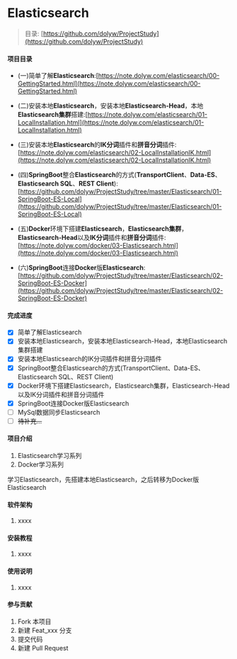 # Elasticsearch

> 目录: [https://github.com/dolyw/ProjectStudy](https://github.com/dolyw/ProjectStudy)

#### 项目目录

* (一)简单了解**Elasticsearch**:[https://note.dolyw.com/elasticsearch/00-GettingStarted.html](https://note.dolyw.com/elasticsearch/00-GettingStarted.html)

* (二)安装本地**Elasticsearch**，安装本地**Elasticsearch-Head**，本地**Elasticsearch集群**搭建:[https://note.dolyw.com/elasticsearch/01-LocalInstallation.html](https://note.dolyw.com/elasticsearch/01-LocalInstallation.html)

* (三)安装本地**Elasticsearch**的**IK分词**插件和**拼音分词**插件:[https://note.dolyw.com/elasticsearch/02-LocalInstallationIK.html](https://note.dolyw.com/elasticsearch/02-LocalInstallationIK.html)

* (四)**SpringBoot**整合**Elasticsearch**的方式(**TransportClient**、**Data-ES**、**Elasticsearch SQL**、**REST Client**): [https://github.com/dolyw/ProjectStudy/tree/master/Elasticsearch/01-SpringBoot-ES-Local](https://github.com/dolyw/ProjectStudy/tree/master/Elasticsearch/01-SpringBoot-ES-Local)

* (五)**Docker**环境下搭建**Elasticsearch**，**Elasticsearch集群**，**Elasticsearch-Head**以及**IK分词**插件和**拼音分词**插件:[https://note.dolyw.com/docker/03-Elasticsearch.html](https://note.dolyw.com/docker/03-Elasticsearch.html)

* (六)**SpringBoot**连接**Docker**版**Elasticsearch**: [https://github.com/dolyw/ProjectStudy/tree/master/Elasticsearch/02-SpringBoot-ES-Docker](https://github.com/dolyw/ProjectStudy/tree/master/Elasticsearch/02-SpringBoot-ES-Docker)

#### 完成进度

- [x] 简单了解Elasticsearch
- [x] 安装本地Elasticsearch，安装本地Elasticsearch-Head，本地Elasticsearch集群搭建
- [x] 安装本地Elasticsearch的IK分词插件和拼音分词插件
- [x] SpringBoot整合Elasticsearch的方式(TransportClient、Data-ES、Elasticsearch SQL、REST Client)
- [x] Docker环境下搭建Elasticsearch，Elasticsearch集群，Elasticsearch-Head以及IK分词插件和拼音分词插件
- [x] SpringBoot连接Docker版Elasticsearch
- [ ] MySql数据同步Elasticsearch
- [ ] ~~待补充...~~

#### 项目介绍

1. Elasticsearch学习系列
2. Docker学习系列

学习Elasticsearch，先搭建本地Elasticsearch，之后转移为Docker版Elasticsearch

#### 软件架构

1. xxxx

#### 安装教程

1. xxxx

#### 使用说明

1. xxxx

#### 参与贡献

1. Fork 本项目
2. 新建 Feat_xxx 分支
3. 提交代码
4. 新建 Pull Request